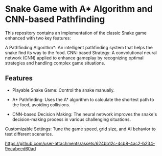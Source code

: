 

# Snake Game with A* Algorithm and CNN-based Pathfinding

This repository contains an implementation of the classic Snake game enhanced with two key features:

A Pathfinding Algorithm*: An intelligent pathfinding system that helps the snake find its way to the food.
CNN-based Strategy: A convolutional neural network (CNN) applied to enhance gameplay by recognizing optimal strategies and handling complex game situations.


## Features

- Playable Snake Game: Control the snake manually.

- A* Pathfinding: Uses the A* algorithm to calculate the shortest path to the food, avoiding collisions.
- CNN-based Decision Making: The neural network improves the snake's decision-making process in various challenging situations.

Customizable Settings: Tune the game speed, grid size, and AI behavior to test different scenarios.



https://github.com/user-attachments/assets/624bb12c-4cb8-4ac2-b234-9ecabeed60ad



